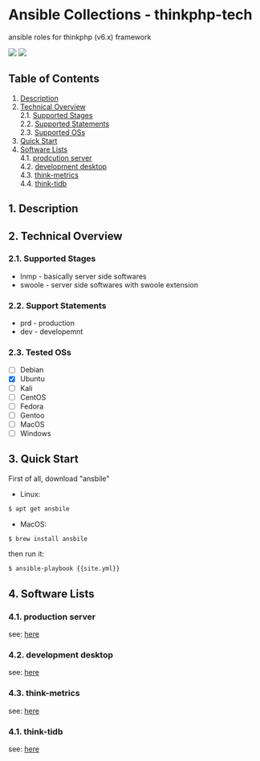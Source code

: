 # Ansible Collections - thinkphp-tech

ansible roles for thinkphp (v6.x) framework

[<img src="https://img.shields.io/github/license/thinkphp-tech/thinkphp-ansible?style=for-the-badge">](./LICENSE)
<img src="https://img.shields.io/github/repo-size/thinkphp-tech/thinkphp-ansible?style=for-the-badge">

## Table of Contents
1. [Description](#chaptoer-1)
2. [Technical Overview](#chaptoer-2)<br>
  2.1. [Supported Stages](#chapter-2-1)<br>
  2.2. [Supported Statements](#chapter-2-2)<br>
  2.3. [Supported OSs](#chapter-2-3)
3. [Quick Start](#chaptoer-3)
4. [Software Lists](#chaptoer-4)<br>
  4.1. [prodcution server](#chapter-4-1)<br>
  4.2. [development desktop](#chapter-4-2)<br>
  4.3. [think-metrics](#chapter-4-3)<br>
  4.4. [think-tidb](#chapter-4-4)

## 1. Description <a id="chapter-1"></a>

## 2. Technical Overview <a id="chapter-2"></a>

### 2.1. Supported Stages  <a id="chapter-2-1"></a>

* lnmp - basically server side softwares
* swoole - server side softwares with swoole extension

### 2.2. Support Statements  <a id="chapter-2-2"></a>

* prd - production
* dev - developemnt

### 2.3. Tested OSs  <a id="chapter-2-3"></a>

* [ ] Debian
* [x] Ubuntu
* [ ] Kali
* [ ] CentOS
* [ ] Fedora
* [ ] Gentoo
* [ ] MacOS
* [ ] Windows

## 3. Quick Start  <a id="chapter-3"></a>

First of all, download "ansbile"
- Linux:
```bash
$ apt get ansbile
```

- MacOS:
```bash
$ brew install ansbile
```

then run it:
```bash
$ ansible-playbook {{site.yml}}
```

## 4. Software Lists <a id="chapter-4"></a>

### 4.1. production server
see: [here](./lnmp-dev-debian/README.md)

### 4.2. development desktop
see: [here](./lnmp-prd-debian/README.md)

### 4.3. think-metrics
see: [here](./swoole-dev-debian/README.md)

### 4.1. think-tidb
see: [here](./swoole-prd-debian/README.md)